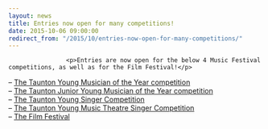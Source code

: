 ```yaml
---
layout: news
title: Entries now open for many competitions!
date: 2015-10-06 09:00:00
redirect_from: "/2015/10/entries-now-open-for-many-competitions/"
---
```

<section>

                    
                    <p>Entries are now open for the below 4 Music Festival competitions, as well as for the Film Festival!</p>
<p>&#8211; <a href="{{ "/events/music-festival/taunton-young-musician/" | prepend: site.github.url }}">The Taunton Young Musician of the Year competition</a><br />
&#8211; <a href="{{ "/events/music-festival/taunton-junior-young-musician/" | prepend: site.github.url }}">The Taunton Junior Young Musician of the Year competition</a><br />
&#8211; <a href="{{ "/events/music-festival/taunton-young-singer/" | prepend: site.github.url }}">The Taunton Young Singer Competition</a><br />
&#8211; <a href="{{ "/events/music-festival/taunton-young-music-theatre-singer/" | prepend: site.github.url }}">The Taunton Young Music Theatre Singer Competition</a><br />
&#8211; <a href="{{ "/events/film-festival/" | prepend: site.github.url }}">The Film Festival</a></p>

                
</section>
